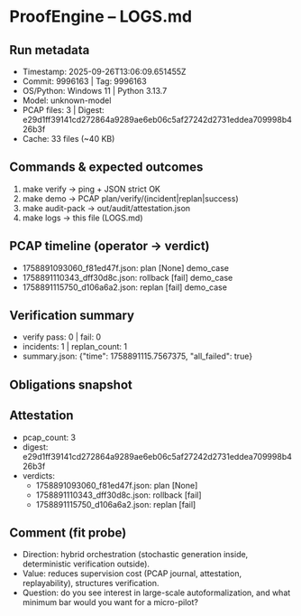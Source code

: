 # ProofEngine – LOGS.md

## Run metadata
- Timestamp: 2025-09-26T13:06:09.651455Z
- Commit: 9996163 | Tag: 9996163
- OS/Python: Windows 11 | Python 3.13.7
- Model: unknown-model
- PCAP files: 3 | Digest: e29d1ff39141cd272864a9289ae6eb06c5af27242d2731eddea709998b426b3f
- Cache: 33 files (~40 KB)

## Commands & expected outcomes
1) make verify → ping + JSON strict OK
2) make demo → PCAP plan/verify/(incident|replan|success)
3) make audit-pack → out/audit/attestation.json
4) make logs → this file (LOGS.md)

## PCAP timeline (operator → verdict)
- 1758891093060_f81ed47f.json: plan [None] demo_case
- 1758891110343_dff30d8c.json: rollback [fail] demo_case
- 1758891115750_d106a6a2.json: replan [fail] demo_case

## Verification summary
- verify pass: 0 | fail: 0
- incidents: 1 | replan_count: 1
- summary.json: {"time": 1758891115.7567375, "all_failed": true}

## Obligations snapshot

## Attestation
- pcap_count: 3
- digest: e29d1ff39141cd272864a9289ae6eb06c5af27242d2731eddea709998b426b3f
- verdicts:
  - 1758891093060_f81ed47f.json: plan [None]
  - 1758891110343_dff30d8c.json: rollback [fail]
  - 1758891115750_d106a6a2.json: replan [fail]

## Comment (fit probe)
- Direction: hybrid orchestration (stochastic generation inside, deterministic verification outside).
- Value: reduces supervision cost (PCAP journal, attestation, replayability), structures verification.
- Question: do you see interest in large-scale autoformalization, and what minimum bar would you want for a micro-pilot?
